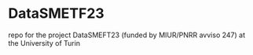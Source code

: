 # DataSMETF23
repo for the project DataSMEFT23 (funded by MIUR/PNRR avviso 247) at the University of Turin
